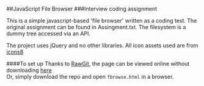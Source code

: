 ##JavaScript File Browser
###Interview coding assignment 

This is a simple javascript-based 'file browser' written as a coding test. The original assignment can be found in Assingment.txt. The filesystem is a dummy tree accessed via an API.

The project uses jQuery and no other libraries. 
All icon assets used are from [icons8](https://icons8.com/)

####To set up
Thanks to [RawGit](http://rawgit.com/), the page can be viewed online without downloading [here](http://cdn.rawgit.com/jakis39/file-browser-coding-test/master/fbrowse.html)  
Or, simply download the repo and open `fbrowse.html` in a browser.  

